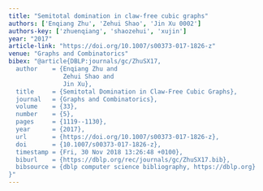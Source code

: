 ```yaml
---
title: "Semitotal domination in claw-free cubic graphs"
authors: ['Enqiang Zhu', 'Zehui Shao', 'Jin Xu 0002']
authors-key: ['zhuenqiang', 'shaozehui', 'xujin']
year: "2017"
article-link: "https://doi.org/10.1007/s00373-017-1826-z"
venue: "Graphs and Combinatorics"
bibex: "@article{DBLP:journals/gc/ZhuSX17,
  author    = {Enqiang Zhu and
               Zehui Shao and
               Jin Xu},
  title     = {Semitotal Domination in Claw-Free Cubic Graphs},
  journal   = {Graphs and Combinatorics},
  volume    = {33},
  number    = {5},
  pages     = {1119--1130},
  year      = {2017},
  url       = {https://doi.org/10.1007/s00373-017-1826-z},
  doi       = {10.1007/s00373-017-1826-z},
  timestamp = {Fri, 30 Nov 2018 13:26:48 +0100},
  biburl    = {https://dblp.org/rec/journals/gc/ZhuSX17.bib},
  bibsource = {dblp computer science bibliography, https://dblp.org}
}"
---
```

